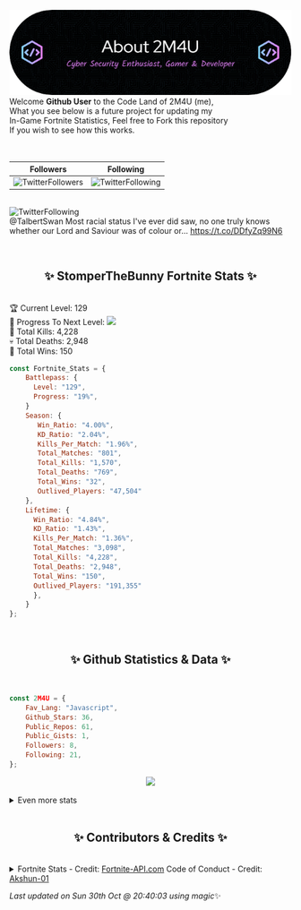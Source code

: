 
  ![Header](./src/github-banner.png)
  <br>
  Welcome **Github User** to the Code Land of 2M4U (me),<br>
  What you see below is a future project for updating my<br>
  In-Game Fortnite Statistics, Feel free to Fork this repository<br>
  If you wish to see how this works.
  <br><br>
  <br>
  
  | Followers  | Following |
  | ---------- |:---------:|
  | ![TwitterFollowers](https://img.shields.io/badge/Twitter%20Followers-78-blue)  | ![TwitterFollowing](https://img.shields.io/badge/Twitter%20Following-218-blue)  |


  <br>![TwitterFollowing](https://img.shields.io/badge/Latest%20Tweet--blue)<br>
  @TalbertSwan Most racial status I've ever did saw, no one truly knows whether our Lord and Saviour was of colour or… https://t.co/DDfyZq99N6
   
  <br><h2 align="center"> ✨ StomperTheBunny Fortnite Stats ✨</h2><br>
  🏆 Current Level: 129<br>
  🎉 Progress To Next Level: ![](https://geps.dev/progress/19)<br>
  🎯 Total Kills: 4,228<br>
  💀 Total Deaths: 2,948<br>
  👑 Total Wins: 150<br>

```js
const Fortnite_Stats = {
    Battlepass: {
      Level: "129",
      Progress: "19%",    
    }
    Season: { 
       Win_Ratio: "4.00%",
       KD_Ratio: "2.04%",
       Kills_Per_Match: "1.96%",
       Total_Matches: "801",
       Total_Kills: "1,570",
       Total_Deaths: "769",
       Total_Wins: "32",
       Outlived_Players: "47,504"
    },
    Lifetime: {
      Win_Ratio: "4.84%",
      KD_Ratio: "1.43%",
      Kills_Per_Match: "1.36%",
      Total_Matches: "3,098",
      Total_Kills: "4,228",
      Total_Deaths: "2,948",
      Total_Wins: "150",
      Outlived_Players: "191,355"
      },
    }
}; 
```


<br><h2 align="center"> ✨ Github Statistics & Data ✨</h2><br>

```js
const 2M4U = {
    Fav_Lang: "Javascript",
    Github_Stars: 36,
    Public_Repos: 61,
    Public_Gists: 1,
    Followers: 8,
    Following: 21,
}; 
```

<p align="center">
<img src="https://github-readme-streak-stats.herokuapp.com/?user=2M4U&theme=tokyonight">
</p>
<details>
  <summary>
      Even more stats
  </summary>
  <p align="center">
    <img src="https://github-profile-trophy.vercel.app/?username=2M4U&theme=dracula">
    <img src="https://github-readme-stats.vercel.app/api?username=2M4U&theme=tokyonight&count_private=true&show_icons=true&include_all_commits=true">
  </p>
</details>
<br><h2 align="center"> ✨ Contributors & Credits ✨</h2><br>
<details>
  <summary>
      Fortnite Stats - Credit: <a href="https://fortnite-api.com/?utm_source=github.com/2M4U/2M4U">Fortnite-API.com</a>
      Code of Conduct - Credit: <a href="https://github.com/Akshun-01">Akshun-01</a>
  </summary>
</details>

<!-- Last updated on Sun Oct 30 2022 20:40:03 GMT+0000 (Coordinated Universal Time) ;-;-->
<i>Last updated on  Sun 30th Oct @ 20:40:03 using magic</i>✨